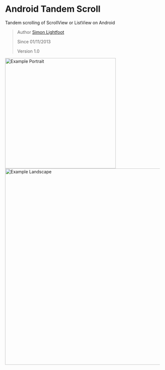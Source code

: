 Android Tandem Scroll
=====================

Tandem scrolling of ScrollView or ListView on Android

> Author  [Simon Lightfoot](mailto:simon@demondevelopers.com)
>
> Since   01/11/2013
>
> Version 1.0

<img src="https://raw.github.com/slightfoot/android-tandem-scroll/master/example_portrait.png" alt="Example Portrait" width="360" />

<img src="https://raw.github.com/slightfoot/android-tandem-scroll/master/example_landscape.png" alt="Example Landscape" width="640" />

